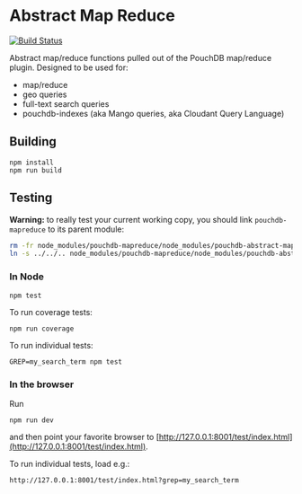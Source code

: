 Abstract Map Reduce
=====

[![Build Status](https://travis-ci.org/nolanlawson/pouchdb-abstract-mapreduce.svg)](https://travis-ci.org/nolanlawson/pouchdb-abstract-mapreduce)

Abstract map/reduce functions pulled out of the PouchDB map/reduce plugin.  Designed to be used for:

* map/reduce
* geo queries
* full-text search queries
* pouchdb-indexes (aka Mango queries, aka Cloudant Query Language)

Building
----

    npm install
    npm run build

Testing
----

**Warning:** to really test your current working copy, you should link `pouchdb-mapreduce` to its parent module:

```bash
rm -fr node_modules/pouchdb-mapreduce/node_modules/pouchdb-abstract-mapreduce
ln -s ../../.. node_modules/pouchdb-mapreduce/node_modules/pouchdb-abstract-mapreduce
```

### In Node

    npm test

To run coverage tests:

    npm run coverage

To run individual tests:

    GREP=my_search_term npm test

### In the browser

Run 

    npm run dev
    
and then point your favorite browser to [http://127.0.0.1:8001/test/index.html](http://127.0.0.1:8001/test/index.html).

To run individual tests, load e.g.:

    http://127.0.0.1:8001/test/index.html?grep=my_search_term
